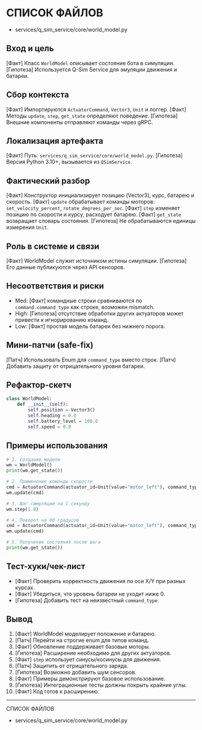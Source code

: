 # СПИСОК ФАЙЛОВ
- services/q_sim_service/core/world_model.py

## Вход и цель
[Факт] Класс `WorldModel` описывает состояние бота в симуляции.
[Гипотеза] Используется Q-Sim Service для эмуляции движения и батареи.

## Сбор контекста
[Факт] Импортируются `ActuatorCommand`, `Vector3`, `Unit` и логгер.
[Факт] Методы `update`, `step`, `get_state` определяют поведение.
[Гипотеза] Внешние компоненты отправляют команды через gRPC.

## Локализация артефакта
[Факт] Путь: `services/q_sim_service/core/world_model.py`.
[Гипотеза] Версия Python 3.10+, вызывается из `QSimService`.

## Фактический разбор
[Факт] Конструктор инициализирует позицию (Vector3), курс, батарею и скорость.
[Факт] `update` обрабатывает команды моторов: `set_velocity_percent`, `rotate_degrees_per_sec`.
[Факт] `step` изменяет позицию по скорости и курсу, расходует батарею.
[Факт] `get_state` возвращает словарь состояния.
[Гипотеза] Не обрабатываются единицы измерения `Unit`.

## Роль в системе и связи
[Факт] WorldModel служит источником истины симуляции.
[Гипотеза] Его данные публикуются через API сенсоров.

## Несоответствия и риски
- Med: [Факт] командные строки сравниваются по `command.command_type` как строке, возможен mismatch.
- High: [Гипотеза] отсутствие обработки других актуаторов может привести к игнорированию команд.
- Low: [Факт] простая модель батареи без нижнего порога.

## Мини-патчи (safe-fix)
[Патч] Использовать Enum для `command_type` вместо строк.
[Патч] Добавить защиту от отрицательного уровня батареи.

## Рефактор-скетч
```python
class WorldModel:
    def __init__(self):
        self.position = Vector3()
        self.heading = 0.0
        self.battery_level = 100.0
        self.speed = 0.0
```

## Примеры использования
```python
# 1. Создание модели
wm = WorldModel()
print(wm.get_state())

# 2. Применение команды скорости
cmd = ActuatorCommand(actuator_id=Unit(value="motor_left"), command_type="set_velocity_percent", int_value=50)
wm.update(cmd)

# 3. Шаг симуляции на 1 секунду
wm.step(1.0)

# 4. Поворот на 90 градусов
cmd = ActuatorCommand(actuator_id=Unit(value="motor_left"), command_type="rotate_degrees_per_sec", int_value=90)
wm.update(cmd)

# 5. Получение состояния после шага
print(wm.get_state())
```

## Тест-хуки/чек-лист
- [Факт] Проверить корректность движения по оси X/Y при разных курсах.
- [Факт] Убедиться, что уровень батареи не уходит ниже 0.
- [Гипотеза] Добавить тест на неизвестный `command_type`.

## Вывод
1. [Факт] WorldModel моделирует положение и батарею.
2. [Патч] Перейти на строгие enum для типов команд.
3. [Факт] Обновление поддерживает базовые моторы.
4. [Гипотеза] Расширение необходимо для других актуаторов.
5. [Факт] `step` использует синусы/косинусы для движения.
6. [Патч] Защитить от отрицательного заряда.
7. [Гипотеза] Возможно добавить шум сенсоров.
8. [Факт] Примеры демонстрируют базовое использование.
9. [Гипотеза] Интеграционные тесты должны покрыть крайние углы.
10. [Факт] Код готов к расширению.

---
СПИСОК ФАЙЛОВ
- services/q_sim_service/core/world_model.py
